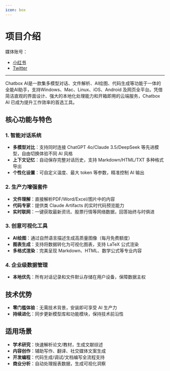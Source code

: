 ```yaml
---
icon: box
---
```


# 项目介绍

媒体账号：

* [小红书](https://www.xiaohongshu.com/user/profile/67b581b6000000000e01d11f)
* [Twitter](https://x.com/ChatboxAI_HQ)

***

Chatbox AI是一款集多模型对话、文件解析、AI绘图、代码生成等功能于一体的全能AI助手，支持Windows、Mac、Linux、iOS、Android 及网页全平台。凭借简洁直观的界面设计、强大的本地化处理能力和开箱即用的云端服务，Chatbox AI 已成为提升工作效率的首选工具。

## 核心功能与特色

### **1. 智能对话系统**

* **多模型对比**：支持同时连接 ChatGPT 4o/Claude 3.5/DeepSeek 等先进模型，自由切换体验不同 AI 风格
* **上下文记忆**：自动保存完整对话历史，支持 Markdown/HTML/TXT 多种格式导出
* **个性化设置**：可自定义温度、最大 token 等参数，精准控制 AI 输出

### **2. 生产力增强套件**

* **文件理解**：直接解析PDF/Word/Excel/图片中的内容
* **代码专家**：提供类 Claude Artifacts 的实时代码预览能力
* **实时联网**：一键获取最新资讯、股票行情等网络数据，回答始终与时俱进

### **3. 创意可视化工具**

* **AI绘图**：通过自然语言描述生成高质量图像（每月免费额度）
* **图表生成**：支持将数据转化为可视化图表，支持 LaTeX 公式渲染
* **多格式渲染**：完美呈现 Markdown、HTML、数学公式等专业内容

### **4. 企业级数据管理**

* **本地优先**：所有对话记录和文件默认存储在用户设备，保障数据主权

## 技术优势

* **零门槛体验**：无需技术背景，安装即可享受 AI 生产力
* **持续进化**：同步更新模型库和功能模块，保持技术前沿性

## 适用场景

* **学术研究**：快速解析论文/教材，生成文献综述
* **内容创作**：辅助写作、翻译、社交媒体文案生成
* **开发编程**：代码生成/调试/文档编写全流程支持
* **商业分析**：自动处理报表数据，生成可视化洞察

